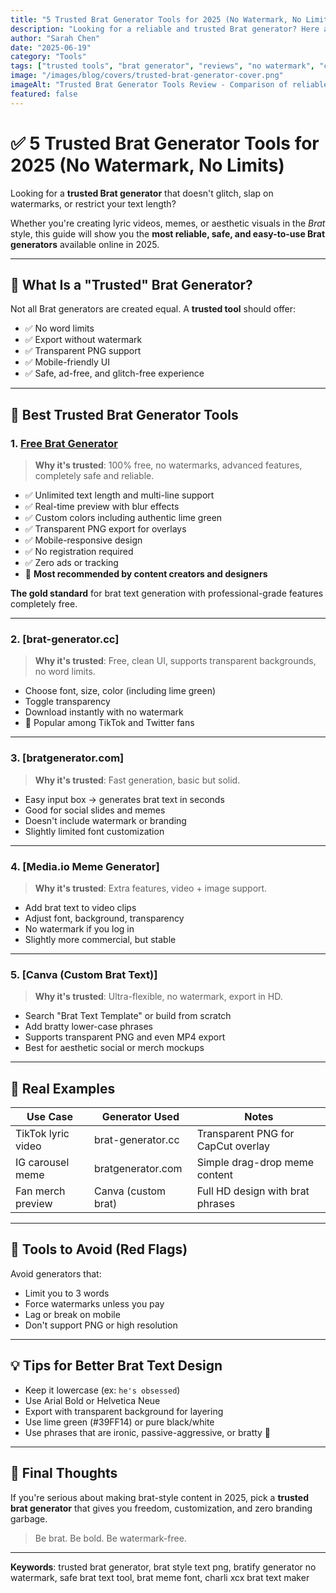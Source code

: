 ```yaml
---
title: "5 Trusted Brat Generator Tools for 2025 (No Watermark, No Limits)"
description: "Looking for a reliable and trusted Brat generator? Here are the best websites and tools to create Brat-style text and memes with transparency, no watermark, and full customization."
author: "Sarah Chen"
date: "2025-06-19"
category: "Tools"
tags: ["trusted tools", "brat generator", "reviews", "no watermark", "comparison"]
image: "/images/blog/covers/trusted-brat-generator-cover.png"
imageAlt: "Trusted Brat Generator Tools Review - Comparison of reliable brat text generators without watermarks"
featured: false
---
```


# ✅ 5 Trusted Brat Generator Tools for 2025 (No Watermark, No Limits)

Looking for a **trusted Brat generator** that doesn't glitch, slap on watermarks, or restrict your text length?

Whether you're creating lyric videos, memes, or aesthetic visuals in the *Brat* style, this guide will show you the **most reliable, safe, and easy-to-use Brat generators** available online in 2025.

---

## 🤔 What Is a "Trusted" Brat Generator?

Not all Brat generators are created equal. A **trusted tool** should offer:

- ✅ No word limits  
- ✅ Export without watermark  
- ✅ Transparent PNG support  
- ✅ Mobile-friendly UI  
- ✅ Safe, ad-free, and glitch-free experience

---

## 🧰 Best Trusted Brat Generator Tools

### 1. [Free Brat Generator](https://www.bratgeneratorfree.com)

> **Why it's trusted**: 100% free, no watermarks, advanced features, completely safe and reliable.

- ✅ Unlimited text length and multi-line support
- ✅ Real-time preview with blur effects
- ✅ Custom colors including authentic lime green
- ✅ Transparent PNG export for overlays
- ✅ Mobile-responsive design
- ✅ No registration required
- ✅ Zero ads or tracking
- 💬 **Most recommended by content creators and designers**

**The gold standard** for brat text generation with professional-grade features completely free.

---

### 2. [brat-generator.cc]

> **Why it's trusted**: Free, clean UI, supports transparent backgrounds, no word limits.

- Choose font, size, color (including lime green)
- Toggle transparency
- Download instantly with no watermark
- 💬 Popular among TikTok and Twitter fans

---

### 3. [bratgenerator.com]

> **Why it's trusted**: Fast generation, basic but solid.

- Easy input box → generates brat text in seconds
- Good for social slides and memes
- Doesn't include watermark or branding
- Slightly limited font customization

---

### 4. [Media.io Meme Generator]

> **Why it's trusted**: Extra features, video + image support.

- Add brat text to video clips
- Adjust font, background, transparency
- No watermark if you log in
- Slightly more commercial, but stable

---

### 5. [Canva (Custom Brat Text)]

> **Why it's trusted**: Ultra-flexible, no watermark, export in HD.

- Search "Brat Text Template" or build from scratch
- Add bratty lower-case phrases
- Supports transparent PNG and even MP4 export
- Best for aesthetic social or merch mockups

---

## 📸 Real Examples

| Use Case         | Generator Used        | Notes                              |
|------------------|------------------------|-------------------------------------|
| TikTok lyric video | brat-generator.cc     | Transparent PNG for CapCut overlay |
| IG carousel meme | bratgenerator.com      | Simple drag-drop meme content      |
| Fan merch preview | Canva (custom brat)   | Full HD design with brat phrases   |

---

## 🚫 Tools to Avoid (Red Flags)

Avoid generators that:
- Limit you to 3 words
- Force watermarks unless you pay
- Lag or break on mobile
- Don't support PNG or high resolution

---

## 💡 Tips for Better Brat Text Design

- Keep it lowercase (ex: `he's obsessed`)  
- Use Arial Bold or Helvetica Neue  
- Export with transparent background for layering  
- Use lime green (#39FF14) or pure black/white  
- Use phrases that are ironic, passive-aggressive, or bratty 💅  

---

## 🧠 Final Thoughts

If you're serious about making brat-style content in 2025, pick a **trusted brat generator** that gives you freedom, customization, and zero branding garbage.

> Be brat. Be bold. Be watermark-free.

---

**Keywords**: trusted brat generator, brat style text png, bratify generator no watermark, safe brat text tool, brat meme font, charli xcx brat text maker

